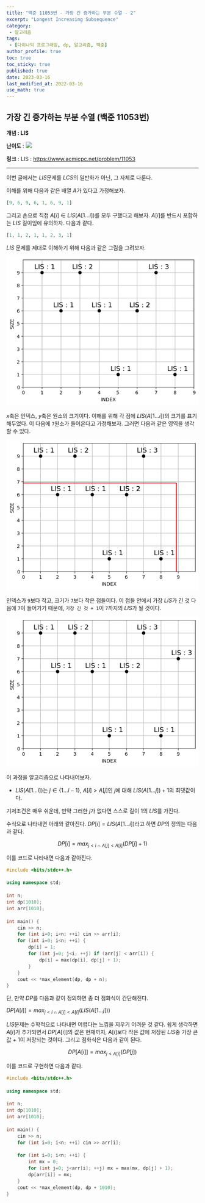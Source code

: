 ```yaml
---
title: "백준 11053번 - 가장 긴 증가하는 부분 수열 - 2"
excerpt: "Longest Increasing Subsequence"
category: 
 - 알고리즘
tags:
 - [다이나믹 프로그래밍, dp, 알고리즘, 백준]
author_profile: true
toc: true
toc_sticky: true
published: true
date: 2023-03-16
last_modified_at: 2022-03-16
use_math: true
---
```


## 가장 긴 증가하는 부분 수열 (백준 11053번) 

**개념 : LIS** 

**난이도** : <img src="https://d2gd6pc034wcta.cloudfront.net/tier/9.svg" style = "width : 18px;"/> 

**링크** : 
LIS : <https://www.acmicpc.net/problem/11053>

---

이번 글에서는 $LIS$문제를 $LCS$의 일반화가 아닌, 그 자체로 다룬다. 

이해를 위해 다음과 같은 배열 $A$가 있다고 가정해보자. 

```python
[9, 6, 9, 6, 1, 6, 9, 1]
```

그리고 손으로 직접 $A[i] \in LIS(A[1 \dots i])$를 모두 구했다고 해보자. $A[i]$를 반드시 포함하는 $LIS$ 길이임에 유의하자. 다음과 같다.

```python
[1, 1, 2, 1, 1, 2, 3, 1]
```
$LIS$ 문제를 제대로 이해하기 위해 다음과 같은 그림을 그려보자.

![](/assets/img/lis/lis1.png)

$x$축은 인덱스, $y$축은 원소의 크기이다. 이해를 위해 각 점에 $LIS(A[1 \dots i])$의 크기를 표기해두었다. 이 다음에 `7`원소가 들어온다고 가정해보자. 그러면 다음과 같은 영역을 생각할 수 있다. 

![](/assets/img/lis/lis2.png)

인덱스가 `9`보다 작고, 크기가 `7`보다 작은 점들이다. 이 점들 안에서 가장 $LIS$가 긴 것 다음에 `7`이 들어가기 때문에, `가장 긴 것 + 1`이 `7`까지의 $LIS$가 될 것이다. 

![](/assets/img/lis/lis3.png)

이 과정을 알고리즘으로 나타내어보자.

- $LIS(A[1 \dots i])$는 $j \in \{1 \dots i-1\}$,  $A[i] > A[j]$인 $j$에 대해 $LIS(A[1 ... j]) + 1$의 최댓값이다.

기저조건은 매우 쉬운데, 만약 그러한 $j$가 없다면 스스로 길이 1의 $LIS$를 가진다.

수식으로 나타내면 아래와 같아진다. $DP[i] = LIS(A[1 \dots i])$라고 하면 $DP$의 정의는 다음과 같다.

$$DP[i] = max_{j < i\  \cap\  A[j] < A[i]}(DP[j] + 1)$$

이를 코드로 나타내면 다음과 같아진다. 

```cpp
#include <bits/stdc++.h>

using namespace std;

int n;
int dp[1010];
int arr[1010];

int main() {
    cin >> n;
    for (int i=0; i<n; ++i) cin >> arr[i];
    for (int i=0; i<n; ++i) {
        dp[i] = 1;
        for (int j=0; j<i; ++j) if (arr[j] < arr[i]) {
            dp[i] = max(dp[i], dp[j] + 1);
        }
    }
    cout << *max_element(dp, dp + n);
}
```

단, 만약 $DP$를 다음과 같이 정의하면 좀 더 점화식이 간단해진다. 

$DP[A[i]] = max_{j < i \ \cap \ A[j] < A[i]}(LIS(A[1 \dots j]))$

$LIS$문제는 수학적으로 나타내면 어렵다는 느낌을 지우기 어려운 것 같다. 쉽게 생각하면 $A[i]$가 추가되면서 $DP[A[i]]$의 값은 현재까지, $A[i]$보다 작은 값에 저장된 $LIS$중 가장 큰 값 + 1이 저장되는 것이다. 그리고 점화식은 다음과 같이 된다.

$$DP[A[i]] = max_{j<A[i]}(DP[j])$$

이를 코드로 구현하면 다음과 같다. 

```cpp
#include <bits/stdc++.h>

using namespace std;

int n;
int dp[1010];
int arr[1010];

int main() {
    cin >> n;
    for (int i=0; i<n; ++i) cin >> arr[i];

    for (int i=0; i<n; ++i) {
        int mx = 0;
        for (int j=0; j<arr[i]; ++j) mx = max(mx, dp[j] + 1);
        dp[arr[i]] = mx;
    }
    cout << *max_element(dp, dp + 1010);
}
```
<!-- 


### 최적화

더욱 최적화해보자. 

그래프를 인덱스와 수의 크기로 만드는 것이 아닌, $LIS(A[1 \dots n])$의 길이와 수의 크기로 만들어보자. 다음과 같아진다.

![](/assets/img/lis/lis4.png)

같은 $LIS$ 길이과 같은 수의 크기가 있을 수 있음에 유의하자. 여기에 크기가 7인 원소가 추가된다고 해보자. 

![](/assets/img/lis/lis5.png)

7미만의 원소 중 가장 $LIS$의 길이가 큰 값이 다음 $LIS$의 값이 된다. 여기서는 크기 6인 원소가 $LIS$의 길이가 2이므로 7의 $LIS$길이는 3이된다.

![](/assets/img/lis/lis6.png)

여기서 중요한 관찰이 나온다. 각 $LIS$별로 점이 여러개 있으나, 사실상 유효한 점은 크기가 가장 작은 점이다. 

![](/assets/img/lis/lis7.png)

같은 방식으로 직선을 그어 가장 긴 LIS를 찾을 때에도, 검은점이 유효하다면 반드시 빨간점도 유효하다. 따라서 검은점을 지워도 상관이 없다. 그 뜻은 $LIS$별로 1개의 값만 가지고 있어도 무관하다는 것을 의미하며 최적화의 중요한 관찰이 된다. 

$DP$를 각 $LIS$에 저장된 값 중 가장 작은 값이라고 정의하면 점화식을 다음과 같이 만들 수 있다. 


 -->